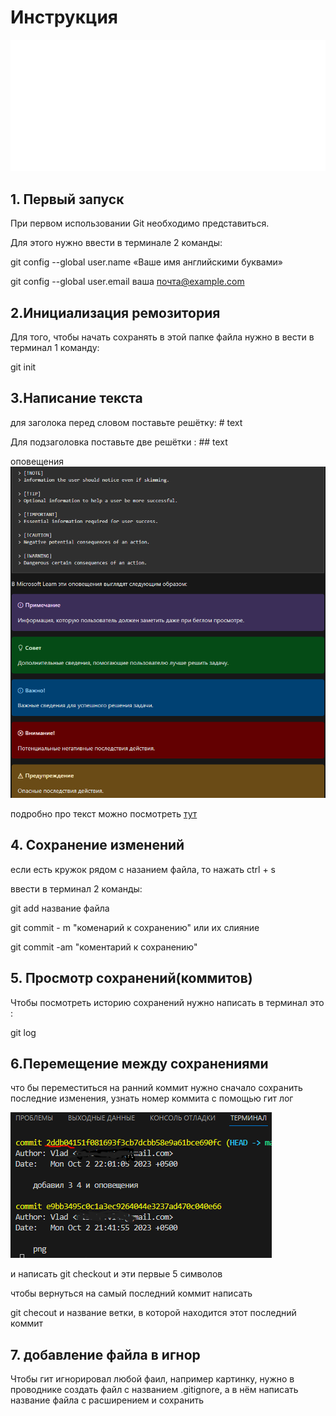 # Инструкция
![logo](Git-Logo-White.png)
## 1. Первый запуск
При первом использовании Git необходимо представиться.

Для этого нужно ввести в терминале 2 команды:

git config --global user.name «Ваше имя английскими буквами»

git config --global user.email ваша почта@example.com


## 2.Инициализация ремозитория
Для того, чтобы начать сохранять в этой папке файла нужно в вести в терминал 1 команду:

git init


## 3.Написание текста
для заголока перед словом поставьте решётку:  # text

Для подзаголовка поставьте две решётки : ## text

оповещения
![оповещения](Снимок.PNG)

подробно про текст можно посмотреть [тут](https://learn.microsoft.com/ru-ru/contribute/content/markdown-reference)


## 4. Сохранение изменений
если есть кружок рядом с назанием файла, то нажать ctrl + s

ввести в терминал 2 команды:

git add название файла

git commit - m "коменарий к сохранению" или их слияние

git commit -am "коментарий к сохранению"

## 5. Просмотр сохранений(коммитов)
 Чтобы посмотреть историю сохранений нужно написать в терминал это :

 git log

## 6.Перемещение между сохранениями 
что бы переместиться на ранний коммит нужно сначало сохранить последние изменения, узнать номер коммита с помощью гит лог

![sd](Снимок1.PNG)

и написать
git checkout и эти первые 5 символов

чтобы вернуться на самый последний коммит написать

 git checout и название ветки, в которой находится этот последний коммит
## 7. добавление файла в игнор
Чтобы гит игнорировал любой фаил, например картинку, нужно в проводнике создать файл с названием .gitignore, а в нём написать название файла с расширением и сохранить